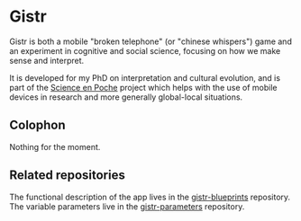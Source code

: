 Gistr
=====

Gistr is both a mobile "broken telephone" (or "chinese whispers") game and an
experiment in cognitive and social science, focusing on how we make sense and
interpret.

It is developed for my PhD on interpretation and cultural evolution, and is
part of the [Science en Poche](http://www.iscpif.fr/tiki-index.php?page=SEP)
project which helps with the use of mobile devices in research and more
generally global-local situations.

Colophon
--------

Nothing for the moment.

Related repositories
--------------------

The functional description of the app lives in the
[gistr-blueprints](https://github.com/interpretation-experiment/gistr-blueprints)
repository. The variable parameters live in the
[gistr-parameters](https://github.com/interpretation-experiment/gistr-parameters)
repository.
